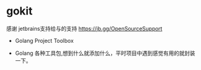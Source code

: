 # gokit

感谢 jetbrains支持给与的支持
https://jb.gg/OpenSourceSupport

- Golang Project Toolbox

- Golang 各种工具包,想到什么就添加什么，平时项目中遇到感觉有用的就封装一下。
